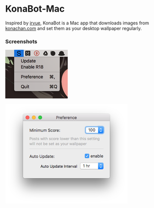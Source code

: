 # KonaBot-Mac

Inspired by [irvue](https://itunes.apple.com/us/app/irvue-unsplash-wallpapers/id1039633667?mt=12), KonaBot is a Mac app that downloads images from [konachan.com](http://www.konachan.com) and set them as your desktop wallpaper regularly.

### Screenshots

![](img/menu.png)

![](img/preference.png)
